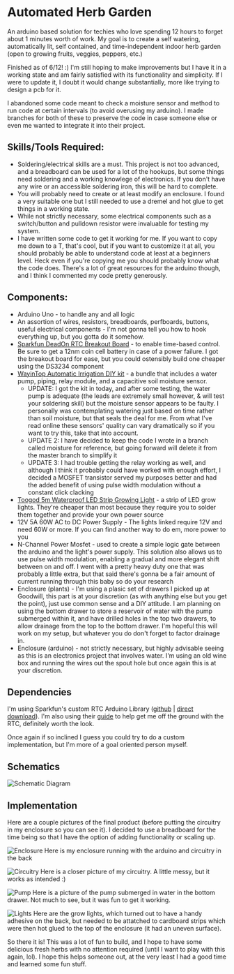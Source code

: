 # Automated Herb Garden

An arduino based solution for techies who love spending 12 hours to forget about 1 minutes worth of work. My goal is to create a self watering, automatically lit, self contained, and time-independent indoor herb garden (open to growing fruits, veggies, peppers, etc.)

Finished as of 6/12! :) I'm still hoping to make improvements but I have it in a working state and am fairly satisfied with its functionality and simplicity. If I were to update it, I doubt it would change substantially, more like trying to design a pcb for it.

I abandoned some code meant to check a moisture sensor and method to run code at certain intervals (to avoid overusing my arduino). I made branches for both of these to preserve the code in case someone else or even me wanted to integrate it into their project.

## Skills/Tools Required:
* Soldering/electrical skills are a must. This project is not too advanced, and a breadboard can be used for a lot of the hookups, but some things need soldering and a working knowlege of electronics. If you don't have any wire or an accessible soldering iron, this will be hard to complete.
* You will probably need to create or at least modify an enclosure. I found a very suitable one but I still needed to use a dremel and hot glue to get things in a working state.
* While not strictly necessary, some electrical components such as a switch/button and pulldown resistor were invaluable for testing my system.
* I have written some code to get it working for me. If you want to copy me down to a T, that's cool, but if you want to customize it at all, you should probably be able to understand code at least at a beginners level. Heck even if you're copying me you should probably know what the code does. There's a lot of great resources for the arduino though, and I think I commented my code pretty generously.

## Components:
* Arduino Uno - to handle any and all logic
* An assortion of wires, resistors, breadboards, perfboards, buttons, useful electrical components - I'm not gonna tell you how to hook everything up, but you gotta do it somehow.
* [Sparkfun DeadOn RTC Breakout Board](https://www.sparkfun.com/products/10160) - to enable time-based control. Be sure to get a 12nm coin cell battery in case of a power failure. I got the breakout board for ease, but you could ostensibly build one cheaper using the DS3234 component
* [WayinTop Automatic Irrigation DIY kit](https://www.amazon.com/dp/B07TLRYGT1/) - a bundle that includes a water pump, piping, relay module, and a capacitive soil moisture sensor.
  * UPDATE: I got the kit in today, and after some testing, the water pump is adequate (the leads are extremely small however, & will test your soldering skill) but the moisture sensor appears to be faulty. I personally was contemplating watering just based on time rather than soil moisture, but that seals the deal for me. From what I've read online these sensors' quality can vary dramatically so if you want to try this, take that into account.
  * UPDATE 2: I have decided to keep the code I wrote in a branch called moisture for reference, but going forward will delete it from the master branch to simplify it
  * UPDATE 3: I had trouble getting the relay working as well, and although I think it probably could have worked with enough effort, I decided a MOSFET transistor served my purposes better and had the added benefit of using pulse width modulation without a constant click clacking
* [Toogod 5m Waterproof LED Strip Growing Light](https://www.amazon.com/Toogod-16-4ft-Waterproof-Strip-Growing/dp/B00XHRYX2O) - a strip of LED grow lights. They're cheaper than most because they require you to solder them together and provide your own power source
* 12V 5A 60W AC to DC Power Supply - The lights linked require 12V and need 60W or more. If you can find another way to do em, more power to you
* N-Channel Power Mosfet - used to create a simple logic gate between the arduino and the light's power supply. This solution also allows us to use pulse width modulation, enabling a gradual and more elegant shift between on and off. I went with a pretty heavy duty one that was probably a little extra, but that said there's gonna be a fair amount of current running through this baby so do your research
* Enclosure (plants) - I'm using a plasic set of drawers I picked up at Goodwill, this part is at your discretion (as with anything else but you get the point), just use common sense and a DIY attitude. I am planning on using the bottom drawer to store a reservoir of water with the pump submerged within it, and have drilled holes in the top two drawers, to allow drainage from the top to the bottom drawer. I'm hopeful this will work on my setup, but whatever you do don't forget to factor drainage in.
* Enclosure (arduino) - not strictly necessary, but highly advisable seeing as this is an electronics project that involves water. I'm using an old wine box and running the wires out the spout hole but once again this is at your discretion.

## Dependencies
I'm using Sparkfun's custom RTC Arduino Library ([github](https://github.com/sparkfun/SparkFun_DS3234_RTC_Arduino_Library) | [direct download](https://github.com/sparkfun/SparkFun_DS3234_RTC_Arduino_Library/archive/master.zip)). I'm also using their [guide](https://learn.sparkfun.com/tutorials/deadon-rtc-breakout-hookup-guide) to help get me off the ground with the RTC, definitely worth the look.

Once again if so inclined I guess you could try to do a custom implementation, but I'm more of a goal oriented person myself.

## Schematics
![Schematic Diagram](https://raw.githubusercontent.com/dandrewbarlow/Automated-Herb-Garden/master/schematic.JPG)

## Implementation
Here are a couple pictures of the final product (before putting the circuitry in my enclosure so you can see it). I decided to use a breadboard for the time being so that I have the option of adding functionality or scaling up.


![Enclosure](https://raw.githubusercontent.com/dandrewbarlow/Automated-Herb-Garden/master/img/enclosure.JPG)
Here is my enclosure running with the arduino and circuitry in the back


![Circuitry](https://raw.githubusercontent.com/dandrewbarlow/Automated-Herb-Garden/master/img/circuit.JPG)
Here is a closer picture of my circuitry. A little messy, but it works as intended :)


![Pump](https://raw.githubusercontent.com/dandrewbarlow/Automated-Herb-Garden/master/img/pump.JPG)
Here is a picture of the pump submerged in water in the bottom drawer. Not much to see, but it was fun to get it working.


![Lights](https://raw.githubusercontent.com/dandrewbarlow/Automated-Herb-Garden/master/img/lights.JPG)
Here are the grow lights, which turned out to have a handy adhesive on the back, but needed to be attatched to cardboard strips which were then hot glued to the top of the enclosure (it had an uneven surface).

So there it is! This was a lot of fun to build, and I hope to have some delicious fresh herbs with no attention required (until I want to play with this again, lol). I hope this helps someone out, at the very least I had a good time and learned some fun stuff.
